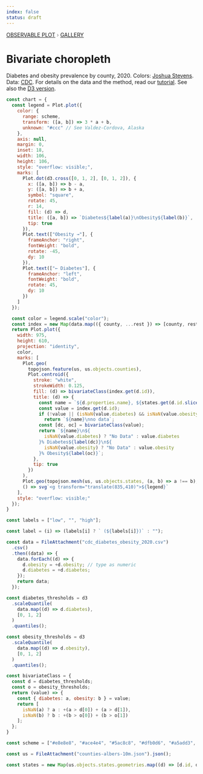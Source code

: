 ```yaml
---
index: false
status: draft
---
```


<div style="color: grey; font: 13px/25.5px var(--sans-serif); text-transform: uppercase;"><h1 style="display: none;">Plot: Bivariate choropleth</h1><a href="/plot">Observable Plot</a> › <a href="/@observablehq/plot-gallery">Gallery</a></div>

# Bivariate choropleth

Diabetes and obesity prevalence by county, 2020. Colors: [Joshua Stevens](http://www.joshuastevens.net/cartography/make-a-bivariate-choropleth-map/). Data: [CDC](https://gis.cdc.gov/grasp/diabetes/diabetesatlas-surveillance.html). For details on the data and the method, read our [tutorial](https://observablehq.com/@observablehq/plot-bivariate-choropleth-explained). See also the [D3 version](/@d3/bivariate-choropleth).

```js echo
const chart = {
  const legend = Plot.plot({
    color: {
      range: scheme,
      transform: ([a, b]) => 3 * a + b,
      unknown: "#ccc" // See Valdez-Cordova, Alaska
    },
    axis: null,
    margin: 0,
    inset: 18,
    width: 106,
    height: 106,
    style: "overflow: visible;",
    marks: [
      Plot.dot(d3.cross([0, 1, 2], [0, 1, 2]), {
        x: ([a, b]) => b - a,
        y: ([a, b]) => b + a,
        symbol: "square",
        rotate: 45,
        r: 14,
        fill: (d) => d,
        title: ([a, b]) => `Diabetes${label(a)}\nObesity${label(b)}`,
        tip: true
      }),
      Plot.text(["Obesity →"], {
        frameAnchor: "right",
        fontWeight: "bold",
        rotate: -45,
        dy: 10
      }),
      Plot.text(["← Diabetes"], {
        frameAnchor: "left",
        fontWeight: "bold",
        rotate: 45,
        dy: 10
      })
    ]
  });

  const color = legend.scale("color");
  const index = new Map(data.map(({ county, ...rest }) => [county, rest]));
  return Plot.plot({
    width: 975,
    height: 610,
    projection: "identity",
    color,
    marks: [
      Plot.geo(
        topojson.feature(us, us.objects.counties),
        Plot.centroid({
          stroke: "white",
          strokeWidth: 0.125,
          fill: (d) => bivariateClass(index.get(d.id)),
          title: (d) => {
            const name = `${d.properties.name}, ${states.get(d.id.slice(0, 2)).name}`;
            const value = index.get(d.id);
            if (!value || (isNaN(value.diabetes) && isNaN(value.obesity)))
              return `${name}\nno data`;
            const [dc, oc] = bivariateClass(value);
            return `${name}\n${
              isNaN(value.diabetes) ? "No Data" : value.diabetes
            }% Diabetes${label(dc)}\n${
              isNaN(value.obesity) ? "No Data" : value.obesity
            }% Obesity${label(oc)}`;
          },
          tip: true
        })
      ),
      Plot.geo(topojson.mesh(us, us.objects.states, (a, b) => a !== b), {stroke: "white"}),
      () => svg`<g transform="translate(835,410)">${legend}`
    ],
    style: "overflow: visible;"
  });
}
```

```js echo
const labels = ["low", "", "high"];
```

```js echo
const label = (i) => (labels[i] ? ` (${labels[i]})` : "");
```

```js echo
const data = FileAttachment("cdc_diabetes_obesity_2020.csv")
  .csv()
  .then((data) => {
    data.forEach((d) => {
      d.obesity = +d.obesity; // type as numeric
      d.diabetes = +d.diabetes;
    });
    return data;
  });
```

```js echo
const diabetes_thresholds = d3
  .scaleQuantile(
    data.map((d) => d.diabetes),
    [0, 1, 2]
  )
  .quantiles();
```

```js echo
const obesity_thresholds = d3
  .scaleQuantile(
    data.map((d) => d.obesity),
    [0, 1, 2]
  )
  .quantiles();
```

```js echo
const bivariateClass = {
  const d = diabetes_thresholds;
  const o = obesity_thresholds;
  return (value) => {
    const { diabetes: a, obesity: b } = value;
    return [
      isNaN(a) ? a : +(a > d[0]) + (a > d[1]),
      isNaN(b) ? b : +(b > o[0]) + (b > o[1])
    ];
  };
}
```

```js echo
const scheme = ["#e8e8e8", "#ace4e4", "#5ac8c8", "#dfb0d6", "#a5add3", "#5698b9", "#be64ac", "#8c62aa", "#3b4994"];
```

```js echo
const us = FileAttachment("counties-albers-10m.json").json();
```

```js echo
const states = new Map(us.objects.states.geometries.map((d) => [d.id, d.properties]));
```

